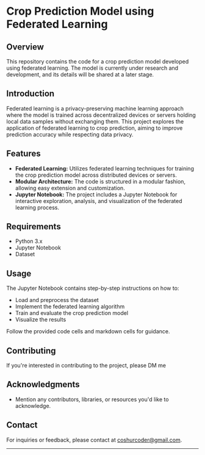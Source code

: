 # Crop Prediction Model using Federated Learning

## Overview

This repository contains the code for a crop prediction model developed using federated learning. The model is currently under research and development, and its details will be shared at a later stage.

## Introduction

Federated learning is a privacy-preserving machine learning approach where the model is trained across decentralized devices or servers holding local data samples without exchanging them. This project explores the application of federated learning to crop prediction, aiming to improve prediction accuracy while respecting data privacy.

## Features

- **Federated Learning:** Utilizes federated learning techniques for training the crop prediction model across distributed devices or servers.
- **Modular Architecture:** The code is structured in a modular fashion, allowing easy extension and customization.
- **Jupyter Notebook:** The project includes a Jupyter Notebook for interactive exploration, analysis, and visualization of the federated learning process.

## Requirements

- Python 3.x
- Jupyter Notebook
- Dataset


## Usage

The Jupyter Notebook contains step-by-step instructions on how to:
- Load and preprocess the dataset
- Implement the federated learning algorithm
- Train and evaluate the crop prediction model
- Visualize the results

Follow the provided code cells and markdown cells for guidance.

## Contributing

If you're interested in contributing to the project, please DM me

## Acknowledgments

- Mention any contributors, libraries, or resources you'd like to acknowledge.

## Contact

For inquiries or feedback, please contact  at coshurcoder@gmail.com.

---

